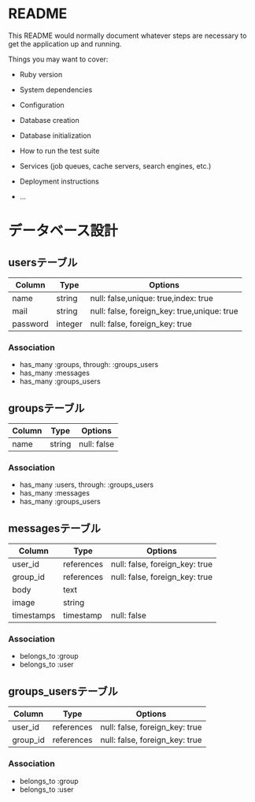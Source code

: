 # README

This README would normally document whatever steps are necessary to get the
application up and running.

Things you may want to cover:

* Ruby version

* System dependencies

* Configuration

* Database creation

* Database initialization

* How to run the test suite

* Services (job queues, cache servers, search engines, etc.)

* Deployment instructions

* ...
# データベース設計
## usersテーブル

|Column|Type|Options|
|------|----|-------|
|name|string|null: false,unique: true,index: true|
|mail|string|null: false, foreign_key: true,unique: true|
|password|integer|null: false, foreign_key: true|


### Association
- has_many :groups, through: :groups_users
- has_many :messages
- has_many :groups_users

## groupsテーブル

|Column|Type|Options|
|------|----|-------|
|name|string|null: false|


### Association
- has_many :users, through: :groups_users
- has_many :messages
- has_many :groups_users

## messagesテーブル

|Column|Type|Options|
|------|----|-------|
|user_id|references|null: false, foreign_key: true|
|group_id|references|null: false, foreign_key: true|
|body|text||
|image|string||
|timestamps|timestamp|null: false|

### Association
- belongs_to :group
- belongs_to :user

## groups_usersテーブル

|Column|Type|Options|
|------|----|-------|
|user_id|references|null: false, foreign_key: true|
|group_id|references|null: false, foreign_key: true|

### Association
- belongs_to :group
- belongs_to :user
